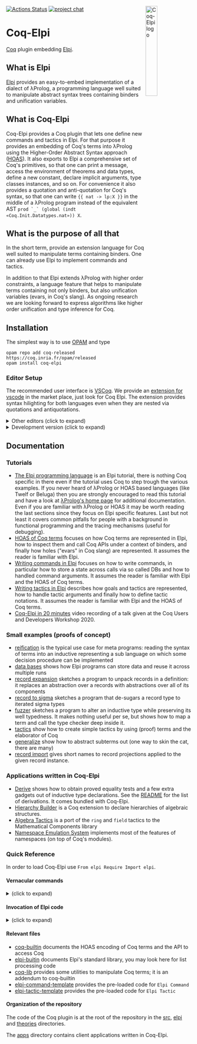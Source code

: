 [![Actions Status](https://github.com/LPCIC/coq-elpi/workflows/CI/badge.svg)](https://github.com/LPCIC/coq-elpi/actions)
[![project chat](https://img.shields.io/badge/zulip-join_chat-brightgreen.svg)](https://coq.zulipchat.com/#narrow/stream/253928-Elpi-users.20.26.20devs)
<img align="right" src="https://github.com/LPCIC/coq-elpi/raw/master/etc/logo.png" alt="Coq-Elpi logo" width="25%" />

# Coq-Elpi
[Coq](https://github.com/coq/coq) plugin embedding [Elpi](https://github.com/LPCIC/elpi).

## What is Elpi
[Elpi](https://github.com/LPCIC/elpi) provides an easy-to-embed implementation
of a dialect of λProlog, a programming language well suited to manipulate
abstract syntax trees containing binders and unification variables.

## What is Coq-Elpi
Coq-Elpi provides a Coq plugin that lets one define new commands and tactics in
Elpi. For that purpose it provides an embedding of Coq's terms into λProlog
using the Higher-Order Abstract Syntax approach
([HOAS](https://en.wikipedia.org/wiki/Higher-order_abstract_syntax)). It also
exports to Elpi a comprehensive set of Coq's primitives, so that one can
print a message, access the environment of theorems and data types, define a
new constant, declare implicit arguments, type classes instances, and so on.
For convenience it also provides a quotation and anti-quotation for Coq's
syntax, so that one can write `{{ nat -> lp:X }}` in the middle of a λProlog
program instead of the equivalent AST
``prod `_` (global (indt «Coq.Init.Datatypes.nat»)) X``.

## What is the purpose of all that
In the short term, provide an extension language for Coq well suited to
manipulate terms containing binders. One can already use Elpi to implement
commands and tactics.

In addition to that Elpi extends λProlog with higher order constraints, a
language feature that helps to manipulate terms containing not only binders, but
also unification variables (evars, in Coq's slang). As ongoing research we are
looking forward to express algorithms like higher order unification and type
inference for Coq.

## Installation

The simplest way is to use [OPAM](http://opam.ocaml.org/) and type
```
opam repo add coq-released https://coq.inria.fr/opam/released
opam install coq-elpi
```

### Editor Setup

The recommended user interface is [VSCoq](https://github.com/coq-community/vscoq/).
We provide an [extension for vscode](https://github.com/LPCIC/coq-elpi-lang) in the
market place, just look for Coq Elpi. The extension provides syntax hilighting
for both languages even when they are nested via quotations and antiquotations.

<details><summary>Other editors (click to expand)</summary><p>

At the time of writing Proof General does not handle quotations correctly, see ProofGeneral/PG#437.
In particular `Elpi Accumulate lp:{{ .... }}.` is used in tutorials to mix Coq and Elpi code
without escaping. Coq-Elpi also accepts `Elpi Accumulate " .... ".` but strings part of the
Elpi code needs to be escaped. Finally, for non-tutorial material, one can always put
the code in an external file and use `Elpi Accumulate File "filename".` instead.

CoqIDE does not handle quotations correctly. The installation process puts
[coq-elpi.lang](etc/coq-elpi.lang)
in a place where CoqIDE can find it.  Then you can select `coq-elpi`
from the menu `Edit -> Preferences -> Colors`.

If you use Vim, we recommend to add the following lines to `~/.vimrc` (in addition to the ones
for [elpi](https://github.com/LPCIC/elpi#syntax-highlight-in-vim))
<details><summary>(click to expand)</summary>
<p>

```vim
"coq-elpi
autocmd FileType lprolog syn keyword coqElpiSpecial fun prod sort let match fix axiom indc indt const prop app
autocmd FileType lprolog syn cluster elpiAntiQuotation contains=elpiAntiQuotationVar,elpiAntiQuotationBound,elpiAntiQuotationTerm
autocmd FileType lprolog syn region elpiAntiQuotationTerm start=+lp:"+ end=+"+ contains=elpiQuotation,lprologVariable,coqElpiSpecial,elpiMacro,lprologSpecial
autocmd FileType lprolog syn match elpiAntiQuotationVar "lp:[A-Z_-]\+"ms=s+3
autocmd FileType lprolog syn match elpiAntiQuotationBound "lp:[a-z_-]\+"
autocmd FileType lprolog hi def link elpiAntiQuotationVar Keyword
autocmd FileType lprolog hi def link elpiAntiQuotationBound Normal
autocmd FileType lprolog hi def link coqElpiSpecial Special
```
</p></details>

</p></details>

<details><summary>Development version (click to expand)</summary><p>

To install the development version one can type
```
opam pin add coq-elpi https://github.com/LPCIC/coq-elpi.git
```
One can also clone this repository and type `make`, but check you have
all the dependencies installed first (see [coq-elpi.opam](coq-elpi.opam)).

</p></details>

## Documentation

### Tutorials

- [The Elpi programming language](https://lpcic.github.io/coq-elpi/tutorial_elpi_lang.html) is an Elpi
  tutorial, there is nothing Coq specific in there even if the tutorial uses Coq
  to step trough the various examples. If you never heard of λProlog or HOAS
  based languages (like Twelf or Beluga) then you are strongly encouraged to
  read this tutorial and have a look at
  [λProlog's home page](http://www.lix.polytechnique.fr/Labo/Dale.Miller/lProlog/)
  for additional documentation. Even if you are familiar with λProlog or HOAS it
  may be worth reading the last sections since they focus on Elpi specific
  features. Last but not least it covers common pitfalls for people with a
  background in functional programming and the tracing mechanisms (useful for
  debugging).
- [HOAS of Coq terms](https://lpcic.github.io/coq-elpi/tutorial_coq_elpi_HOAS.html) focuses on how
  Coq terms are represented in Elpi, how to inspect them and call Coq APIs under
  a context of binders, and finally how holes ("evars" in Coq slang) are
  represented. It assumes the reader is familiar with Elpi.
- [Writing commands in Elpi](https://lpcic.github.io/coq-elpi/tutorial_coq_elpi_command.html) focuses on how to
  write commands, in particular how to store a state across calls via so called
  DBs and how to handled command arguments. It assumes the reader is familiar
  with Elpi and the HOAS of Coq terms.
- [Writing tactics in Elpi](https://lpcic.github.io/coq-elpi/tutorial_coq_elpi_tactic.html) describes how goals
  and tactics are represented, how to handle tactic arguments and finally how
  to define tactic notations. It assumes the reader is familiar with Elpi and
  the HOAS of Coq terms.
- [Coq-Elpi in 20 minutes](https://youtu.be/m60rHnvCJ2o)
  video recording of a talk given at the Coq Users and Developers Workshop 2020.

### Small examples (proofs of concept)

- [reification](examples/example_reflexive_tactic.v) is the typical use
  case for meta programs: reading the syntax of terms into an inductive
  representing a sub language on which some decision procedure can be
  implemented
- [data bases](examples/example_data_base.v) shows how Elpi programs
  can store data and reuse it across multiple runs
- [record expansion](examples/example_record_expansion.v) sketches a
  program to unpack records in a definition: it  replaces an abstraction over a
  records with abstractions over all of its components
- [record to sigma](examples/example_record_to_sigma.v) sketches a
  program that de-sugars a record type to iterated sigma types
- [fuzzer](examples/example_fuzzer.v) sketches a
  program to alter an inductive type while preserving its well typedness. It
  makes nothing useful per se, but shows how to map a term and call the type
  checker deep inside it.
- [tactics](examples/example_curry_howard_tactics.v) show how to create
  simple tactics by using (proof) terms and the elaborator of Coq
- [generalize](examples/example_generalize.v) show how to abstract
  subterms out (one way to skin the cat, there are many)
- [record import](examples/example_import_projections.v) gives short names
  to record projections applied to the given record instance.

### Applications written in Coq-Elpi

- [Derive](apps/derive/examples/usage.v) shows how to 
  obtain proved equality tests and a few extra gadgets out of
  inductive type declarations. See the [README](apps/derive/README.md)
  for the list of derivations. It comes bundled with Coq-Elpi.
- [Hierarchy Builder](https://github.com/math-comp/hierarchy-builder) is a
  Coq extension to declare hierarchies of algebraic structures.
- [Algebra Tactics](https://github.com/math-comp/algebra-tactics/) is a 
  port of the `ring` and `field` tactics to the Mathematical Components
  library
- [Namespace Emulation System](apps/NES/examples/usage_NES.v) implements
  most of the features of namespaces (on top of Coq's modules).
  
### Quick Reference

In order to load Coq-Elpi use `From elpi Require Import elpi`.

#### Vernacular commands

<details><summary>(click to expand)</summary>

- `Elpi Command <qname>` creates command named `<qname>` containing the preamble
  [elpi-command](elpi/elpi-command-template.elpi).
- `Elpi Tactic <qname>` creates a tactic `<qname>` containing the preamble
  [elpi-tactic](elpi/elpi-tactic-template.elpi).
- `Elpi Db <dbname> <code>` creates a Db (a program that is accumulated into
  other programs). `<code>` is the initial contents of the Db, including the
  type declaration of its constituting predicates.
- `Elpi Program <qname> <code>` lower level primitive letting one crate a
  command/tactic with a custom preamble `<code>`.

- `Elpi Accumulate [<qname>] [<code>|File <filename>|Db <dbname>]` adds code to
  the current program (or `<qname>` if specified). The code can be verbatim,
  from a file or a Db. It understands the `#[skip="rex"]` and `#[only="rex"]`
  which make the command a no op if the Coq version is matched (or not) by the
  given regular expression.
- `Elpi Typecheck [<qname>]` typechecks the current program (or `<qname>` if
  specified).
- `Elpi Debug <string>` sets the variable `<string>`, relevant for conditional
  clause compilation (the `:if VARIABLE` clause attribute).
- `Elpi Trace [[<start> <stop>] <predicate-filter>*|Off]` enable/disable
  tracing, eventually limiting it to a specific range of execution steps or
  predicate names.
- `Elpi Bound Steps <number>` limits the number of steps an Elpi program can
  make.
- `Elpi Print <qname> [<string> <filter>*]` prints the program `<qname>` to an
  HTML file named `<qname>.html` (or `<string>` if provided filtering out
  clauses whose file/clause name matches `<filter>`.

where:

- `<qname>` is a qualified Coq name, e.g. `derive.eq` or `my_program`.
- `<dbname>` is like `<qname>` but lives in a different namespace. By convention
  `<dbname>` ends in `.db`, e.g. `derive.eq.db`.
- `<code>` is verbatim Elpi code, either `lp:{{ ... }}` or `" ... "` (in the
  latter case, strings delimiters need to be escaped following Coq rules, e.g.
  `lp:{{ coq.say "hello!" }}` becomes `" coq.say ""hello!"" "`).
- `<filename>` is a string containing the path of an external file, e.g.
  `"this_file.elpi"`.
- `<start>` and `<stop>` are numbers, e.g. `17 24`.
- `<predicate-filter>` is a regexp against which the predicate name is matched,
  e.g. `"derive.*"`.

</p></details>

#### Invocation of Elpi code

<details><summary>(click to expand)</summary>

- `Elpi <qname> <argument>*.` invokes the `main` predicate of the `<qname>`
  program passing a possible empty list of arguments. This is how you invoke a
  command.
- `elpi <qname> <argument>*.` invokes the `solve` predicate of the `<qname>`
  program passing a possible empty list of arguments and the current goal. This
  is how you invoke a tactic.

- `Elpi Export <qname>` makes it possible to invoke command `<qname>` without
  the `Elpi` prefix or invoke tactic `<qname>` in the middle of a term just
  writing `<qname> args` instead of `ltac:(elpi <qname> args)`. Note that in
  the case of tactics, all arguments are considered to be terms.
  Moreover, remember that one can use `Tactic Notation` to give the tactic a
  better syntax and a shorter name when used in the middle of a proof script.

where `<argument>` can be:

- a number, e.g. `3`, represented in Elpi as `(int 3)`
- a string, e.g. `"foo"` or `bar.baz`,  represented in Elpi as `(str "foo")` and
  `(str "bar.baz")`. Coq keywords and symbols are recognized as strings,
  eg `=>` requires no quotes. Quotes are necessary if the string contains
  a space or a character that is not accepted for qualified identifiers or
  if the string is `Definition`, `Axiom`, `Record`, `Structure`, `Inductive`,
  `CoInductive`, `Variant` or `Context`.
- a term, e.g. `(3)` or `(f x)`, represented in Elpi as `(trm ...)`. Note that
  terms always require parentheses, that is `3` is a number while `(3)` is a Coq
  term and depending on the context could be a natural number
  (i.e. `S (S (S O))`) or a `Z` or ... See also the section Terms as arguments
  down below, and the syntax for Ltac variables down below.

Commands also accept the following arguments (the syntax is as close as possible
to the Coq one: [...] means optional, * means 0 or more). See the `argument`
data type in `coq-builtin.elpi` for their HOAS encoding. See also the section
Terms as arguments down below.

- `Definition` _name_ _binder_* [`:` _term_] `:=` _term_
- `Axiom` _name_ `:` _term_
- [ `Record` | `Structure` ] _name_ _binder_* [`:` _sort_] `:=` [_name_] `{` _name_ `:` _term_ `;` * `}`
- [ `Inductive` | `CoInductive` | `Variant` ] _name_ _binder_* [`|` _binder_*] [`:` _term_] `:=` `|` _name_ _binder_* `:` _term_ *
- `Context` _binder_*

##### Ltac Variables

Tactics also accept Ltac variables as follows:
- `ltac_string:(v)` (for `v` of type `string` or `ident`)
- `ltac_int:(v)` (for `v` of type `int` or `integer`)
- `ltac_term:(v)` (for `v` of type `constr` or `open_constr` or `uconstr` or `hyp`)
- `ltac_(string|int|term)_list:(v)` (for `v` of type `list` of ...)
- `ltac_attributes:(v)` (for `v` of type `attributes`)
For example:
```coq
Tactic Notation "tac" string(X) ident(Y) int(Z) hyp(T) constr_list(L) :=
  elpi tac ltac_string:(X) ltac_string:(Y) ltac_int:(Z) ltac_term:(T) ltac_term_list:(L).
```
lets one write `tac "a" b 3 H t1 t2 t3` in any Ltac context.
Arguments are first interpreted by Ltac according to the types declared
in the tactic notation and then injected in the corresponding Elpi argument.
For example `H` must be an existing hypothesis, since it is typed with
the `hyp` Ltac type, but in Elpi it will appear as a term, eg `trm c0`.
Similarly `t1`, `t2` and `t3` are checked to be well typed and to contain no
unresolved implicit arguments, since this is what the `constr` Ltac type means
If they were typed as `open_constr` or `uconstr`, the last or both checks would
be respectively skipped. In any case they are passed to the Elpi code as `trm ...`.
Both `"a"` and `b` are passed to Elpi as `str ...`.
Finally, `ltac_term:(T)` and `(T)` are *not* synonyms: but the former must be used
when defining tactic notations, the latter when invoking elpi tactics directly.

##### Attributes

Attributes are supported in both commands and tactics. Examples:
- `#[ att ] Elpi cmd`
- `#[ att ] cmd` for a command `cmd` exported via `Elpi Export cmd`
- `#[ att ] elpi tac`
- `Tactic Notation ... attributes(A) ... := ltac_attributes:(A) elpi tac`.
  Due to a parsing conflict in Coq grammar, at the time of writing this code:
  ```coq
  Tactic Notation "#[" attributes(A) "]" "tac" :=
    ltac_attributes:(A) elpi tac.
  ``` 
  has the following limitation:
  - `#[ att ] tac.` does not parse
  - `(#[ att ] tac).` works
  - `idtac; #[ att ] tac.` works

##### Terms as arguments

Terms passed to Elpi commands code via `(term)` or via a declaration (like `Record`,
`Inductive` ...) are in raw format. Notations are unfolded, implicit arguments are
expanded (holes `_` are added) and lexical analysis is performed (global names and
bound names are identified, holes are applied to bound names in scope).
  
Type checking/inference is not performed: the `coq.typecheck`
or `coq.elaborate-skeleton` APIs can be used to fill in implicit arguments and
insert coercions.
  
Terms passed to Elpi tactics via tactic notations can be forced to be elaborated
beforehand by declaring the parameters to be of type `constr` or `open_constr`.
Arguments of type `uconstr` are passed raw.

##### Testing/debugging:

- `Elpi Query [<qname>] <code>` runs `<code>` in the current program (or in
  `<qname>` if specified).
- `elpi query [<qname>] <string> <argument>*` runs the `<string>` predicate
  (that must have the same signature of the default predicate `solve`).

</p></details>

#### Relevant files

- [coq-builtin](coq-builtin.elpi) documents the HOAS encoding of Coq terms
  and the API to access Coq
- [elpi-buitin](elpi-builtin.elpi) documents Elpi's standard library, you may
  look here for list processing code
- [coq-lib](elpi/coq-lib.elpi) provides some utilities to manipulate Coq terms;
  it is an addendum to coq-builtin
- [elpi-command-template](elpi/elpi-command-template.elpi) provides the pre-loaded code for
  `Elpi Command`
- [elpi-tactic-template](elpi/elpi-tactic-template.elpi) provides the pre-loaded code for `Elpi Tactic`

#### Organization of the repository

The code of the Coq plugin is at the root of the repository in the [src](src/),
[elpi](elpi/) and [theories](theories/) directories.

The [apps](apps/) directory contains client applications written in Coq-Elpi.
